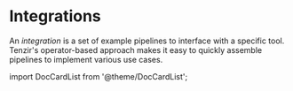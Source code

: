 # Integrations

An *integration* is a set of example pipelines to interface with a specific
tool. Tenzir's operator-based approach makes it easy to quickly assemble
pipelines to implement various use cases.

import DocCardList from '@theme/DocCardList';

<DocCardList />
